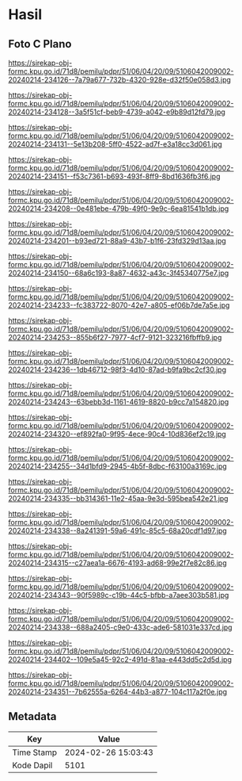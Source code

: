 # Hasil

## Foto C Plano

https://sirekap-obj-formc.kpu.go.id/71d8/pemilu/pdpr/51/06/04/20/09/5106042009002-20240214-234126--7a79a677-732b-4320-928e-d32f50e058d3.jpg

https://sirekap-obj-formc.kpu.go.id/71d8/pemilu/pdpr/51/06/04/20/09/5106042009002-20240214-234128--3a5f51cf-beb9-4739-a042-e9b89d12fd79.jpg

https://sirekap-obj-formc.kpu.go.id/71d8/pemilu/pdpr/51/06/04/20/09/5106042009002-20240214-234131--5e13b208-5ff0-4522-ad7f-e3a18cc3d061.jpg

https://sirekap-obj-formc.kpu.go.id/71d8/pemilu/pdpr/51/06/04/20/09/5106042009002-20240214-234151--f53c7361-b693-493f-8ff9-8bd1636fb3f6.jpg

https://sirekap-obj-formc.kpu.go.id/71d8/pemilu/pdpr/51/06/04/20/09/5106042009002-20240214-234208--0e481ebe-479b-49f0-9e9c-6ea81541b1db.jpg

https://sirekap-obj-formc.kpu.go.id/71d8/pemilu/pdpr/51/06/04/20/09/5106042009002-20240214-234201--b93ed721-88a9-43b7-b1f6-23fd329d13aa.jpg

https://sirekap-obj-formc.kpu.go.id/71d8/pemilu/pdpr/51/06/04/20/09/5106042009002-20240214-234150--68a6c193-8a87-4632-a43c-3f45340775e7.jpg

https://sirekap-obj-formc.kpu.go.id/71d8/pemilu/pdpr/51/06/04/20/09/5106042009002-20240214-234233--fc383722-8070-42e7-a805-ef06b7de7a5e.jpg

https://sirekap-obj-formc.kpu.go.id/71d8/pemilu/pdpr/51/06/04/20/09/5106042009002-20240214-234253--855b6f27-7977-4cf7-9121-323216fbffb9.jpg

https://sirekap-obj-formc.kpu.go.id/71d8/pemilu/pdpr/51/06/04/20/09/5106042009002-20240214-234236--1db46712-98f3-4d10-87ad-b9fa9bc2cf30.jpg

https://sirekap-obj-formc.kpu.go.id/71d8/pemilu/pdpr/51/06/04/20/09/5106042009002-20240214-234243--63bebb3d-1161-4619-8820-b9cc7a154820.jpg

https://sirekap-obj-formc.kpu.go.id/71d8/pemilu/pdpr/51/06/04/20/09/5106042009002-20240214-234320--ef892fa0-9f95-4ece-90c4-10d836ef2c19.jpg

https://sirekap-obj-formc.kpu.go.id/71d8/pemilu/pdpr/51/06/04/20/09/5106042009002-20240214-234255--34d1bfd9-2945-4b5f-8dbc-f63100a3169c.jpg

https://sirekap-obj-formc.kpu.go.id/71d8/pemilu/pdpr/51/06/04/20/09/5106042009002-20240214-234335--bb314361-11e2-45aa-9e3d-595bea542e21.jpg

https://sirekap-obj-formc.kpu.go.id/71d8/pemilu/pdpr/51/06/04/20/09/5106042009002-20240214-234338--8a241391-59a6-491c-85c5-68a20cdf1d97.jpg

https://sirekap-obj-formc.kpu.go.id/71d8/pemilu/pdpr/51/06/04/20/09/5106042009002-20240214-234315--c27aea1a-6676-4193-ad68-99e2f7e82c86.jpg

https://sirekap-obj-formc.kpu.go.id/71d8/pemilu/pdpr/51/06/04/20/09/5106042009002-20240214-234343--90f5989c-c19b-44c5-bfbb-a7aee303b581.jpg

https://sirekap-obj-formc.kpu.go.id/71d8/pemilu/pdpr/51/06/04/20/09/5106042009002-20240214-234338--688a2405-c9e0-433c-ade6-581031e337cd.jpg

https://sirekap-obj-formc.kpu.go.id/71d8/pemilu/pdpr/51/06/04/20/09/5106042009002-20240214-234402--109e5a45-92c2-491d-81aa-e443dd5c2d5d.jpg

https://sirekap-obj-formc.kpu.go.id/71d8/pemilu/pdpr/51/06/04/20/09/5106042009002-20240214-234351--7b62555a-6264-44b3-a877-104c117a2f0e.jpg


## Metadata

| Key        | Value               |
| ---------- | ------------------- |
| Time Stamp | 2024-02-26 15:03:43 |
| Kode Dapil | 5101                |



